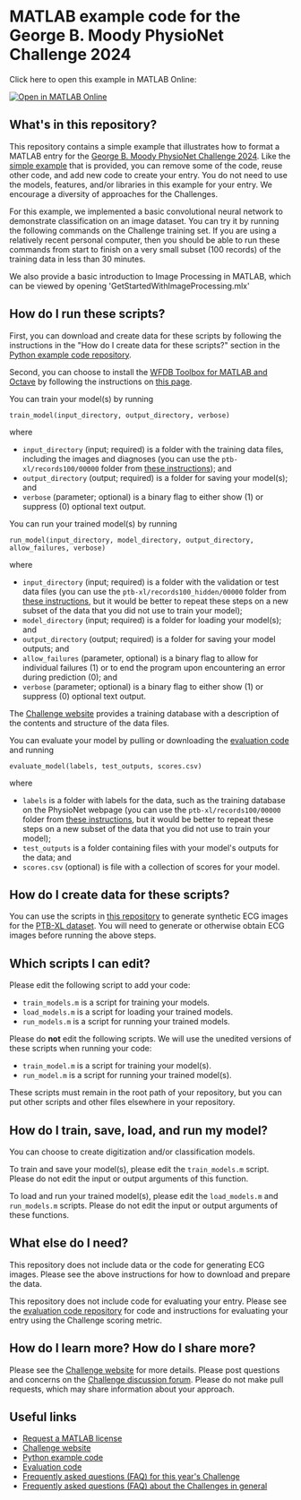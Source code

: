 # MATLAB example code for the George B. Moody PhysioNet Challenge 2024

Click here to open this example in MATLAB Online:

[![Open in MATLAB Online](https://www.mathworks.com/images/responsive/global/open-in-matlab-online.svg)](https://matlab.mathworks.com/open/github/v1?repo=physionetchallenges/matlab-cnn-example-2024)

## What's in this repository?

This repository contains a simple example that illustrates how to format a MATLAB entry for the [George B. Moody PhysioNet Challenge 2024](https://physionetchallenges.org/2024/). Like the [simple example](https://github.com/physionetchallenges/matlab-example-2024) that is provided, you can remove some of the code, reuse other code, and add new code to create your entry. You do not need to use the models, features, and/or libraries in this example for your entry. We encourage a diversity of approaches for the Challenges.

For this example, we implemented a basic convolutional neural network to demonstrate classification on an image dataset. You can try it by running the following commands on the Challenge training set. If you are using a relatively recent personal computer, then you should be able to run these commands from start to finish on a very small subset (100 records) of the training data in less than 30 minutes.

We also provide a basic introduction to Image Processing in MATLAB, which can be viewed by opening 'GetStartedWithImageProcessing.mlx'

## How do I run these scripts?

First, you can download and create data for these scripts by following the instructions in the "How do I create data for these scripts?" section in the [Python example code repository](https://github.com/physionetchallenges/python-example-2024).

Second, you can choose to install the [WFDB Toolbox for MATLAB and Octave](https://physionet.org/physiotools/wag/wag.htm) by following the instructions on [this page](https://archive.physionet.org/physiotools/matlab/wfdb-app-matlab/).

You can train your model(s) by running

    train_model(input_directory, output_directory, verbose)

where

- `input_directory` (input; required) is a folder with the training data files, including the images and diagnoses (you can use the `ptb-xl/records100/00000` folder from [these instructions](https://github.com/physionetchallenges/python-example-2024)); and
- `output_directory` (output; required) is a folder for saving your model(s); and
- `verbose` (parameter; optional) is a binary flag to either show (1) or suppress (0) optional text output.

You can run your trained model(s) by running

    run_model(input_directory, model_directory, output_directory, allow_failures, verbose)

where

- `input_directory` (input; required) is a folder with the validation or test data files (you can use the `ptb-xl/records100_hidden/00000` folder from [these instructions](https://github.com/physionetchallenges/python-example-2024), but it would be better to repeat these steps on a new subset of the data that you did not use to train your model);
- `model_directory` (input; required) is a folder for loading your model(s); and
- `output_directory` (output; required) is a folder for saving your model outputs; and
- `allow_failures` (parameter, optional) is a binary flag to allow for individual failures (1) or to end the program upon encountering an error during prediction (0); and
- `verbose` (parameter; optional) is a binary flag to either show (1) or suppress (0) optional text output.

The [Challenge website](https://physionetchallenges.org/2024/#data) provides a training database with a description of the contents and structure of the data files.

You can evaluate your model by pulling or downloading the [evaluation code](https://github.com/physionetchallenges/evaluation-2024) and running

    evaluate_model(labels, test_outputs, scores.csv)

where

- `labels` is a folder with labels for the data, such as the training database on the PhysioNet webpage (you can use the `ptb-xl/records100/00000` folder from [these instructions](https://github.com/physionetchallenges/python-example-2024), but it would be better to repeat these steps on a new subset of the data that you did not use to train your model);
- `test_outputs` is a folder containing files with your model's outputs for the data; and
- `scores.csv` (optional) is file with a collection of scores for your model.

## How do I create data for these scripts?

You can use the scripts in [this repository](https://github.com/physionetchallenges/python-example-2024) to generate synthetic ECG images for the [PTB-XL dataset](https://www.nature.com/articles/s41597-020-0495-6). You will need to generate or otherwise obtain ECG images before running the above steps.

## Which scripts I can edit?

Please edit the following script to add your code:

* `train_models.m` is a script for training your models.
* `load_models.m` is a script for loading your trained models.
* `run_models.m` is a script for running your trained models.

Please do **not** edit the following scripts. We will use the unedited versions of these scripts when running your code:

* `train_model.m` is a script for training your model(s).
* `run_model.m` is a script for running your trained model(s).

These scripts must remain in the root path of your repository, but you can put other scripts and other files elsewhere in your repository.

## How do I train, save, load, and run my model?

You can choose to create digitization and/or classification models.

To train and save your model(s), please edit the `train_models.m` script. Please do not edit the input or output arguments of this function.

To load and run your trained model(s), please edit the `load_models.m` and `run_models.m` scripts. Please do not edit the input or output arguments of these functions.

## What else do I need?

This repository does not include data or the code for generating ECG images. Please see the above instructions for how to download and prepare the data.

This repository does not include code for evaluating your entry. Please see the [evaluation code repository](https://github.com/physionetchallenges/evaluation-2024) for code and instructions for evaluating your entry using the Challenge scoring metric.

## How do I learn more? How do I share more?

Please see the [Challenge website](https://physionetchallenges.org/2024/) for more details. Please post questions and concerns on the [Challenge discussion forum](https://groups.google.com/forum/#!forum/physionet-challenges). Please do not make pull requests, which may share information about your approach.

## Useful links

* [Request a MATLAB license](https://www.mathworks.com/academia/student-competitions/physionet.html)
* [Challenge website](https://physionetchallenges.org/2024/)
* [Python example code](https://github.com/physionetchallenges/python-example-2024)
* [Evaluation code](https://github.com/physionetchallenges/evaluation-2024)
* [Frequently asked questions (FAQ) for this year's Challenge](https://physionetchallenges.org/2024/faq/)
* [Frequently asked questions (FAQ) about the Challenges in general](https://physionetchallenges.org/faq/)
